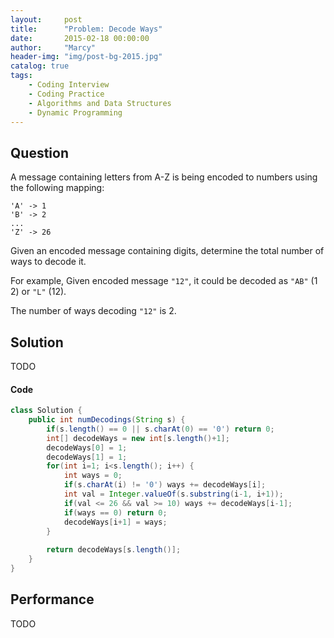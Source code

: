 ```yaml
---
layout:     post
title:      "Problem: Decode Ways"
date:       2015-02-18 00:00:00
author:     "Marcy"
header-img: "img/post-bg-2015.jpg"
catalog: true
tags:
    - Coding Interview
    - Coding Practice
    - Algorithms and Data Structures
    - Dynamic Programming
---
```


## Question

A message containing letters from A-Z is being encoded to numbers using the following mapping:

```
'A' -> 1
'B' -> 2
...
'Z' -> 26
```

Given an encoded message containing digits, determine the total number of ways to decode it.

For example,
Given encoded message `"12"`, it could be decoded as `"AB"` (1 2) or `"L"` (12).

The number of ways decoding `"12"` is 2.

## Solution
TODO

#### Code
```java
class Solution {
    public int numDecodings(String s) {
        if(s.length() == 0 || s.charAt(0) == '0') return 0;
        int[] decodeWays = new int[s.length()+1];
        decodeWays[0] = 1;
        decodeWays[1] = 1;
        for(int i=1; i<s.length(); i++) {
            int ways = 0;
            if(s.charAt(i) != '0') ways += decodeWays[i];
            int val = Integer.valueOf(s.substring(i-1, i+1));
            if(val <= 26 && val >= 10) ways += decodeWays[i-1];
            if(ways == 0) return 0;
            decodeWays[i+1] = ways;
        }
        
        return decodeWays[s.length()];
    }
}
```

## Performance
TODO